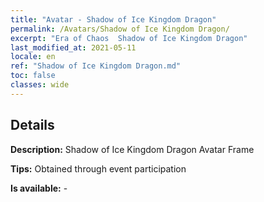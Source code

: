 ```yaml
---
title: "Avatar - Shadow of Ice Kingdom Dragon"
permalink: /Avatars/Shadow of Ice Kingdom Dragon/
excerpt: "Era of Chaos  Shadow of Ice Kingdom Dragon"
last_modified_at: 2021-05-11
locale: en
ref: "Shadow of Ice Kingdom Dragon.md"
toc: false
classes: wide
---
```

## Details

 **Description:** Shadow of Ice Kingdom Dragon Avatar Frame 

 **Tips:** Obtained through event participation 

 **Is available:**  - 

